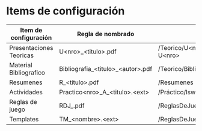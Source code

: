 
# Items de configuración

| Item de configuración | Regla de nombrado | Ubicación |
| --------------------- | ----------------- | -------------------------------------------------------- |
| Presentaciones Teoricas | U\<nro>_\<titulo>.pdf| /Teorico/U\<nro>_\<titulo>/Presentaciones-U\<nro> |
| Material Bibliografico | Bibliografia_\<titulo>_\<autor>.pdf | /Teorico/Bibliografia/\<Tema>|
| Resumenes | R_\<titulo>.pdf |/Resumenes|
| Actividades | Practico\<nro>\_A_\<titulo>.\<ext>|/Práctico/Isw-Practico-\<nro>|
| Reglas de juego | RDJ_<nombre>.pdf|/ReglasDeJuego|
| Templates | TM_\<nombre>\.\<ext>|/ReglasDeJuego/Templates|
